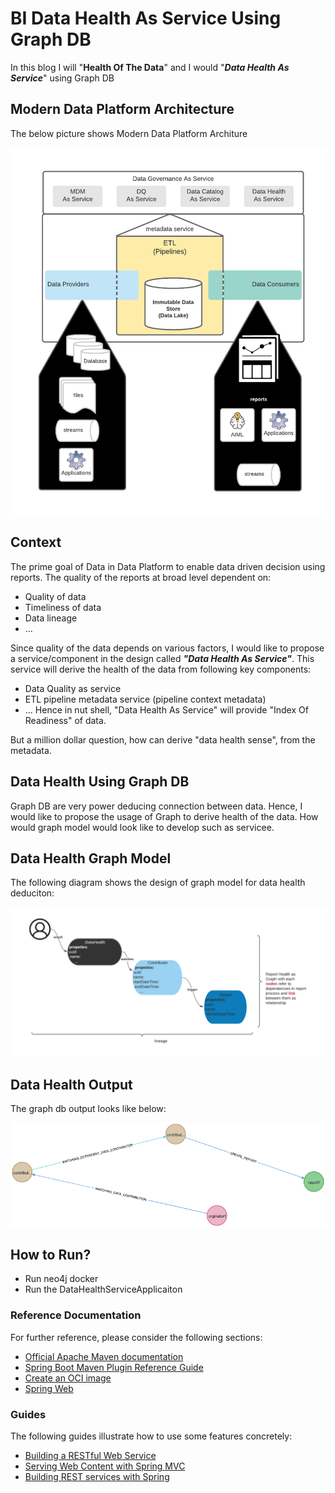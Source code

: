 # BI Data Health As Service Using Graph DB

In this blog I will "**Health Of The Data**" and I would "**_Data Health As Service_**" using Graph DB

## Modern Data Platform Architecture
The below picture shows Modern Data Platform Architure

![alt text](DataArchitecture.png)

## Context
The prime goal of Data in Data Platform to enable data driven decision using reports. The quality of the reports at broad level dependent on:
- Quality of data
- Timeliness of data
- Data lineage
- ...

Since quality of the data depends on various factors, I would like to propose a service/component in the design called _**"Data Health As Service"**_. This service will derive the health of the data from following key components:
- Data Quality as service
- ETL pipeline metadata service (pipeline context metadata)
- ...
Hence in nut shell, "Data Health As Service" will provide "Index Of Readiness" of data.

But a million dollar question, how can derive "data health sense", from the metadata.

## Data Health Using Graph DB

Graph DB are very power deducing connection between data. Hence, I would like to propose the usage of Graph to derive health of the data. How would graph model would look like to develop such as servicee.

## Data Health Graph Model

The following diagram shows the design of graph model for data health deduciton:

![alt text](datahealtp-graph-model.png)

## Data Health Output
The graph db output looks like below:

![alt text](datahealth-graph-output.png)

## How to Run?
- Run neo4j docker
- Run the DataHealthServiceApplicaiton

### Reference Documentation
For further reference, please consider the following sections:

* [Official Apache Maven documentation](https://maven.apache.org/guides/index.html)
* [Spring Boot Maven Plugin Reference Guide](https://docs.spring.io/spring-boot/docs/2.3.3.RELEASE/maven-plugin/reference/html/)
* [Create an OCI image](https://docs.spring.io/spring-boot/docs/2.3.3.RELEASE/maven-plugin/reference/html/#build-image)
* [Spring Web](https://docs.spring.io/spring-boot/docs/2.3.3.RELEASE/reference/htmlsingle/#boot-features-developing-web-applications)

### Guides
The following guides illustrate how to use some features concretely:

* [Building a RESTful Web Service](https://spring.io/guides/gs/rest-service/)
* [Serving Web Content with Spring MVC](https://spring.io/guides/gs/serving-web-content/)
* [Building REST services with Spring](https://spring.io/guides/tutorials/bookmarks/)

